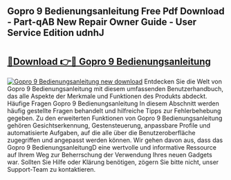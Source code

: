 ## Gopro 9 Bedienungsanleitung Free Pdf Download - Part-qAB New Repair Owner Guide - User Service Edition udnhJ

# <h2><a href="http://df3zy4.blite.top/?on=Gopro+9+Bedienungsanleitung">🔗Download 👉🔴 Gopro 9 Bedienungsanleitung</a></h2>

[![Gopro 9 Bedienungsanleitung new download](https://i.imgur.com/lujVjoI.png)](http://df3zy4.blite.top/?on=Gopro+9+Bedienungsanleitung)
Entdecken Sie die Welt von Gopro 9 Bedienungsanleitung mit diesem umfassenden Benutzerhandbuch, das alle Aspekte der Merkmale und Funktionen des Produkts abdeckt. Häufige Fragen Gopro 9 Bedienungsanleitung In diesem Abschnitt werden häufig gestellte Fragen behandelt und hilfreiche Tipps zur Fehlerbehebung gegeben. Zu den erweiterten Funktionen von Gopro 9 Bedienungsanleitung gehören Gesichtserkennung, Gestensteuerung, anpassbare Profile und automatisierte Aufgaben, auf die alle über die Benutzeroberfläche zugegriffen und angepasst werden können. Wir gehen davon aus, dass das Gopro 9 BedienungsanleitungD eine wertvolle und informative Ressource auf Ihrem Weg zur Beherrschung der Verwendung Ihres neuen Gadgets war. Sollten Sie Hilfe oder Klärung benötigen, zögern Sie bitte nicht, unser Support-Team zu kontaktieren.
